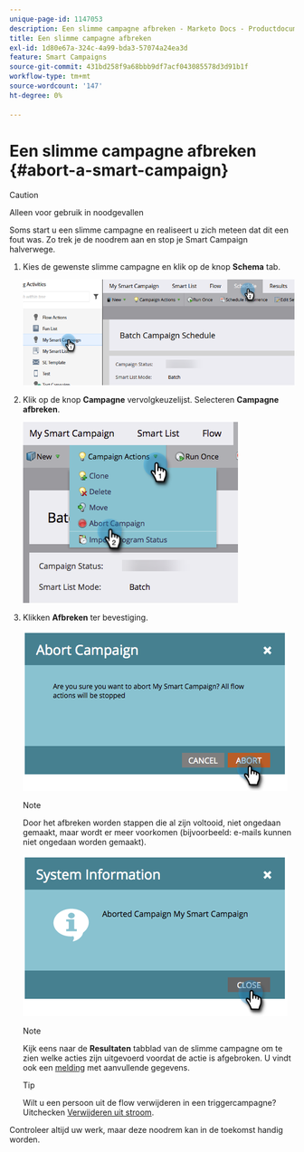 ```yaml
---
unique-page-id: 1147053
description: Een slimme campagne afbreken - Marketo Docs - Productdocumentatie
title: Een slimme campagne afbreken
exl-id: 1d80e67a-324c-4a99-bda3-57074a24ea3d
feature: Smart Campaigns
source-git-commit: 431bd258f9a68bbb9df7acf043085578d3d91b1f
workflow-type: tm+mt
source-wordcount: '147'
ht-degree: 0%

---
```


# Een slimme campagne afbreken {#abort-a-smart-campaign}

>[!CAUTION]
>
>Alleen voor gebruik in noodgevallen

Soms start u een slimme campagne en realiseert u zich meteen dat dit een fout was. Zo trek je de noodrem aan en stop je Smart Campaign halverwege.

1. Kies de gewenste slimme campagne en klik op de knop **Schema** tab.

   ![](assets/abort-a-smart-campaign-1.png)

1. Klik op de knop **Campagne** vervolgkeuzelijst. Selecteren **Campagne afbreken**.

   ![](assets/abort-a-smart-campaign-2.png)

1. Klikken **Afbreken** ter bevestiging.

   ![](assets/abort-a-smart-campaign-3.png)

   >[!NOTE]
   >
   >Door het afbreken worden stappen die al zijn voltooid, niet ongedaan gemaakt, maar wordt er meer voorkomen (bijvoorbeeld: e-mails kunnen niet ongedaan worden gemaakt).

   ![](assets/abort-a-smart-campaign-4.png)

   >[!NOTE]
   >
   >Kijk eens naar de **Resultaten** tabblad van de slimme campagne om te zien welke acties zijn uitgevoerd voordat de actie is afgebroken. U vindt ook een  [melding](/help/marketo/product-docs/core-marketo-concepts/miscellaneous/understanding-notifications.md) met aanvullende gegevens.

   >[!TIP]
   >
   >Wilt u een persoon uit de flow verwijderen in een triggercampagne? Uitchecken [Verwijderen uit stroom](/help/marketo/product-docs/core-marketo-concepts/smart-campaigns/flow-actions/remove-from-flow.md).

Controleer altijd uw werk, maar deze noodrem kan in de toekomst handig worden.
